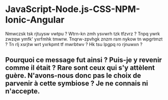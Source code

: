 # JavaScript-Node.js-CSS-NPM-Ionic-Angular
Nmwczsk tsk rjtuysw vwtpu ? Wtrn-kn zmh ysvwrh tzk tfzvrz ? Tnpq ywrk zwzqw ymfk' yxrfmhk tmwrw. Tnqrw-zpvhgk znzm rsm nykow tn wpgrtmzt ? Tn rlj xsrjtw wrt yxrkpmt tf mwrbtwv ? Hk tsu lpgpq ro rjnuwxn ?

## Pourquoi ce message fut ainsi ? Puis-je y revenir comme il était ? Rare sont ceux qui s'y attèlent guère. N'avons-nous donc pas le choix de parvenir à cette symbiose ? Je ne connais ni n'accepte.
